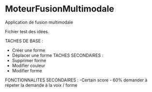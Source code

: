 # MoteurFusionMultimodale
Application de fusion multimodale

Fichier test des idées.


TACHES DE BASE : 
* Créer une forme
* Déplacer une forme
TACHES SECONDAIRES :
* Supprimer forme
* Modifier couleur
* Modifier forme

FONCTIONNALITES SECONDAIRES : 
-Certain score - 60% demander à répeter la demande à la voix / forme
